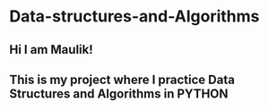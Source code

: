 # Data-structures-and-Algorithms
## Hi I am Maulik!
## This is my project where I practice Data Structures and Algorithms in PYTHON
